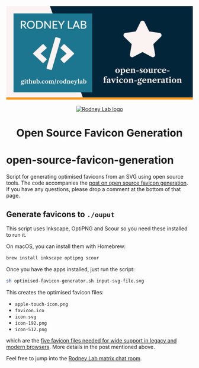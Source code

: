 <img src="./images/rodneylab-github-open-source-favicon-generation.png" alt="Rodney Lab open-source-favicon-generation Github banner">

<p align="center">
  <a aria-label="Open Rodney Lab site" href="https://rodneylab.com" rel="nofollow noopener noreferrer">
    <img alt="Rodney Lab logo" src="https://rodneylab.com/assets/icon.png" width="60" />
  </a>
</p>
<h1 align="center">
  Open Source Favicon Generation
</h1>

# open-source-favicon-generation

Script for generating optimised favicons from an SVG using open source tools. The code accompanies the <a aria-label="Open Rodney Lab blog post on Svelte Kit Shiki syntax highlighting" href="https://rodneylab.com/open-source-favicon-generation/">post on open source favicon generation</a>. If you have any questions, please drop a comment at the bottom of that page.

## Generate favicons to `./ouput`

This script uses Inkscape, OptiPNG and Scour so you need these installed to run it.

On macOS, you can install them with Homebrew:

```bash
brew install inkscape optipng scour
```

Once you have the apps installed, just run the script:
```bash
sh optimised-favicon-generator.sh input-svg-file.svg
```

This creates the optimised favicon files:
- `apple-touch-icon.png`
- `favicon.ico`
- `icon.svg`
- `icon-192.png`
- `icon-512.png`

which are the <a aria-label="Read about favicon files for modern browsers" href="https://evilmartians.com/chronicles/how-to-favicon-in-2021-six-files-that-fit-most-needs">five favicon files needed for wide support in legacy and modern browsers</a>.  More details in the post mentioned above.

Feel free to jump into the [Rodney Lab matrix chat room](https://matrix.to/#/%23rodney:matrix.org).
